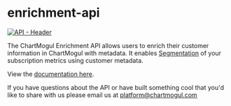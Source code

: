 # enrichment-api

[![API - Header](https://chartmogul.com/wp-content/uploads/2015/07/metrics-api-header.png "API image")](/API-Documentation/api.md)

The ChartMogul Enrichment API allows users to enrich their customer information in ChartMogul with metadata. It enables [Segmentation](https://chartmogul.com/product/segmentation/) of your subscription metrics using customer metadata.

View the [documentation here](/API-Documentation/api.md).

If you have questions about the API or have built something cool that you'd like to share with us please email us at platform@chartmogul.com

